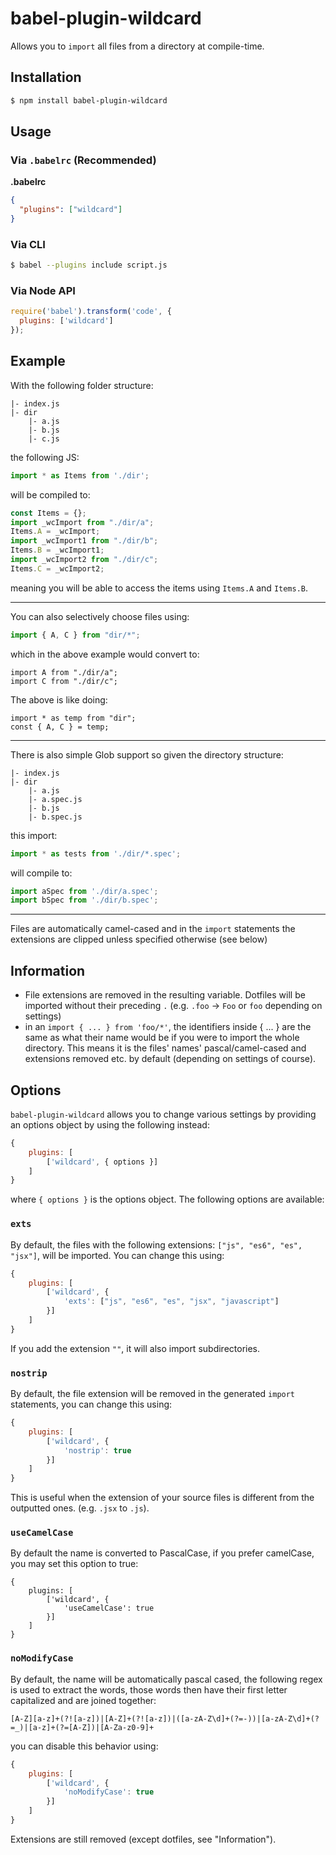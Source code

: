 # babel-plugin-wildcard

Allows you to `import` all files from a directory at compile-time.

## Installation

```sh
$ npm install babel-plugin-wildcard
```

## Usage

### Via `.babelrc` (Recommended)

**.babelrc**

```json
{
  "plugins": ["wildcard"]
}
```

### Via CLI

```sh
$ babel --plugins include script.js
```

### Via Node API

```javascript
require('babel').transform('code', {
  plugins: ['wildcard']
});
```

## Example

With the following folder structure:

```
|- index.js
|- dir
    |- a.js
    |- b.js
    |- c.js
```

the following JS:

```javascript
import * as Items from './dir';
```

will be compiled to:

```javascript
const Items = {};
import _wcImport from "./dir/a";
Items.A = _wcImport;
import _wcImport1 from "./dir/b";
Items.B = _wcImport1;
import _wcImport2 from "./dir/c";
Items.C = _wcImport2;
```

meaning you will be able to access the items using `Items.A` and `Items.B`.

---

You can also selectively choose files using:

```javascript
import { A, C } from "dir/*";
```

which in the above example would convert to:

```
import A from "./dir/a";
import C from "./dir/c";
```

The above is like doing:

```
import * as temp from "dir";
const { A, C } = temp;
```

---

There is also simple Glob support so given the directory structure:

```
|- index.js
|- dir
    |- a.js
    |- a.spec.js
    |- b.js
    |- b.spec.js
```

this import:

```javascript
import * as tests from './dir/*.spec';
```

will compile to:

```javascript
import aSpec from './dir/a.spec';
import bSpec from './dir/b.spec';
```

---

Files are automatically camel-cased and in the `import` statements the extensions are clipped unless specified otherwise (see below)

## Information

 - File extensions are removed in the resulting variable. Dotfiles will be imported without their preceding `.` (e.g. `.foo` -> `Foo` or `foo` depending on settings)
 - in an `import { ... } from 'foo/*'`, the identifiers inside { ... } are the same as what their name
 would be if you were to import the whole directory. This means it is the files' names' pascal/camel-cased and extensions removed etc. by default (depending on settings of course).

## Options

`babel-plugin-wildcard` allows you to change various settings by providing an options object by using the following instead:

```javascript
{
    plugins: [
        ['wildcard', { options }]
    ]
}
```

where `{ options }` is the options object. The following options are available:

### `exts`
By default, the files with the following extensions: `["js", "es6", "es", "jsx"]`, will be imported. You can change this using:

```javascript
{
    plugins: [
        ['wildcard', {
            'exts': ["js", "es6", "es", "jsx", "javascript"]
        }]
    ]
}
```

If you add the extension `""`, it will also import subdirectories.

### `nostrip`
By default, the file extension will be removed in the generated `import` statements, you can change this using:

```javascript
{
    plugins: [
        ['wildcard', {
            'nostrip': true
        }]
    ]
}
```

This is useful when the extension of your source files is different from the outputted ones. (e.g. `.jsx` to `.js`).

### `useCamelCase`
By default the name is converted to PascalCase, if you prefer camelCase, you may set this option to true:

```
{
    plugins: [
        ['wildcard', {
            'useCamelCase': true
        }]
    ]
}
```

### `noModifyCase`
By default, the name will be automatically pascal cased, the following regex is used to extract the words, those words then have their first letter capitalized and are joined together:

```
[A-Z][a-z]+(?![a-z])|[A-Z]+(?![a-z])|([a-zA-Z\d]+(?=-))|[a-zA-Z\d]+(?=_)|[a-z]+(?=[A-Z])|[A-Za-z0-9]+
```

you can disable this behavior using:

```javascript
{
    plugins: [
        ['wildcard', {
            'noModifyCase': true
        }]
    ]
}
```

Extensions are still removed (except dotfiles, see "Information").
